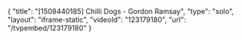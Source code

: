 {
    "title": "[1508440185] Chilli Dogs - Gordon Ramsay",
    "type": "solo",
    "layout": "iframe-static",
    "videoId": "123179180",
    "url": "\/tvpembed\/123179180"
}